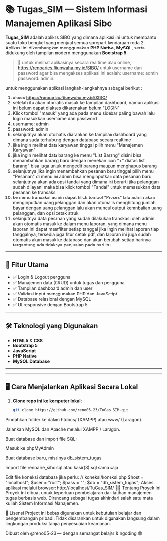 # 📚 Tugas_SIM — Sistem Informasi Manajemen Aplikasi Sibo

**Tugas_SIM** adalah aplikas SIBO yang dimana aplikasi ini untuk membantu suatu toko bengkel yang menjual semua sprepart kendaraan roda 2. Aplikasi ini dikembangkan menggunakan **PHP Native**, **MySQL**, serta didukung oleh tampilan modern menggunakan **Bootstrap 5**.

> 🚀 untuk melihat aplikasinya secara realtime atau online, https://renoaries.ftiunwaha.my.id/SIBO/
untuk username dan password agar bisa mengakses aplikasi ini adalah:
> username: admin
password: admin.

untuk menggunakan aplikasi langkah-langkahnya sebagai berikut :
1. akses https://renoaries.ftiunwaha.my.id/SIBO/
2. setelah itu akan otomatis masuk ke tampilan dashboard, namun aplikasi ini belum dapat diakses dikarenakan belum "LOGIN"
3. Klick tombol "masuk" yang ada pada menu sidebar paling bawah lalu login masukkan username dan password
4. username: admin
5. password: admin
6. selanjutnya akan otomatis diarahkan ke tampilan dashboard yang dimana suda terhubung dengan database secara realtime
7. jika ingin melihat data karyawan tinggal pilih menu "Manajemen Karyawan"
8. jika ingin melihat data barang ke menu "List Barang" disini bisa menambahkan barang baru dengan menekan icon "+" diatas list barang" bisa juga
   untuk mengedit barang maupun menghapus barang
9. selanjutnya jika ingin menambahkan pesanan baru tinggal pilih menu "Pesanan" di menu ini admin bisa menginputkan data pesanan baru
   selanjutnya akan ada opsi tandai yang dimana ini berarti jika pelanggan sudah dilayani maka bisa klick tombol "Tandai" untuk memasukkan data pesanan ke transaksi
10. ke menu transaksi admin dapat klick tombol "Proses" lalu admin akan menginputkan uang pelanggan dan akan otomatis menghitung jumlah bayar dengan uang pelanggan
   lalu akan muncul output kemnbalian uang pelanggan, dan opsi cetak struk
11. selanjutnya data pesanan yang sudah dilakukan transkasi oleh admin akan otomatis masuk ke dalam menu laporan, yang dimana menu laporan ini dapat memfilter setiap tanggal
    jika ingin melihat laporan tiap tanggalnya, tersedia juga fitur cetak pdf, dan laporan ini juga sudah otomatis akan masuk ke database dan akan berubah setiap harinya tergantung ada tidaknya penjualan pada hari itu
---

## 🧩 Fitur Utama

- ✅ Login & Logout pengguna
- ✅ Manajemen data (CRUD) untuk tugas dan pengguna
- ✅ Tampilan dashboard admin dan user
- ✅ Validasi input menggunakan PHP dan JavaScript
- ✅ Database relasional dengan MySQL
- ✅ UI responsive dengan Bootstrap 5

---

## 🛠️ Teknologi yang Digunakan

- **HTML5** & **CSS**
- **Bootstrap 5**
- **JavaScript**
- **PHP Native**
- **MySQL Database**

---


---

## 🖥️ Cara Menjalankan Aplikasi Secara Lokal

1. **Clone repo ini ke komputer lokal**:
   ```bash
   git clone https://github.com/reno05-23/TuGas_SIM.git
Pindahkan folder ke dalam htdocs/ (XAMPP) atau www/ (Laragon).

Jalankan MySQL dan Apache melalui XAMPP / Laragon.

Buat database dan import file SQL:

Masuk ke phpMyAdmin

Buat database baru, misalnya db_sistem_tugas

Import file renoarie_sibo.sql atau kasir(3).sql sama saja

Edit file koneksi database jika perlu:
// koneksi/koneksi.php
$host = "localhost";
$user = "root";
$pass = "";
$db   = "db_sistem_tugas";
Akses aplikasi melalui browser:
http://localhost/TuGas_SIM/
🧑‍💻 Tentang Proyek Ini
Proyek ini dibuat untuk keperluan pembelajaran dan latihan manajemen tugas berbasis web. Dirancang sebagai tugas akhir dari salah satu mata kuliah Sistem Informasi Manajemen.

📜 Lisensi
Project ini bebas digunakan untuk kebutuhan belajar dan pengembangan pribadi. Tidak disarankan untuk digunakan langsung dalam lingkungan produksi tanpa penyesuaian keamanan.

Dibuat oleh @reno05-23 — dengan semangat belajar & ngoding 😄


